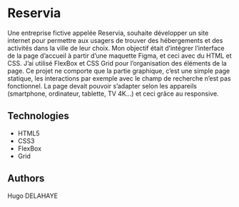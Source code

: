 # Reservia

Une entreprise fictive appelée Reservia, souhaite développer un site internet pour permettre aux usagers de trouver des hébergements et des activités dans la ville de leur choix. Mon objectif était d’intégrer l’interface de la page d’accueil à partir d’une maquette Figma, et ceci avec du HTML et CSS. J’ai utilisé FlexBox et CSS Grid pour l’organisation des éléments de la page. Ce projet ne comporte que la partie graphique, c’est une simple page statique, les interactions par exemple avec le champ de recherche n’est pas fonctionnel. La page devait pouvoir s’adapter selon les appareils (smartphone, ordinateur, tablette, TV 4K…) et ceci grâce au responsive.

## Technologies
- HTML5
- CSS3
- FlexBox
- Grid

## Authors
Hugo DELAHAYE
